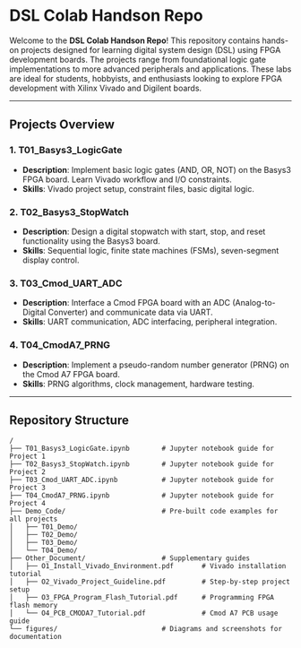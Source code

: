 # DSL Colab Handson Repo

Welcome to the **DSL Colab Handson Repo**! This repository contains hands-on projects designed for learning digital system design (DSL) using FPGA development boards. The projects range from foundational logic gate implementations to more advanced peripherals and applications. These labs are ideal for students, hobbyists, and enthusiasts looking to explore FPGA development with Xilinx Vivado and Digilent boards.

---

## Projects Overview

### 1. **T01_Basys3_LogicGate**  
   - **Description**: Implement basic logic gates (AND, OR, NOT) on the Basys3 FPGA board. Learn Vivado workflow and I/O constraints.  
   - **Skills**: Vivado project setup, constraint files, basic digital logic.  

### 2. **T02_Basys3_StopWatch**  
   - **Description**: Design a digital stopwatch with start, stop, and reset functionality using the Basys3 board.  
   - **Skills**: Sequential logic, finite state machines (FSMs), seven-segment display control.  

### 3. **T03_Cmod_UART_ADC**  
   - **Description**: Interface a Cmod FPGA board with an ADC (Analog-to-Digital Converter) and communicate data via UART.  
   - **Skills**: UART communication, ADC interfacing, peripheral integration.  

### 4. **T04_CmodA7_PRNG**  
   - **Description**: Implement a pseudo-random number generator (PRNG) on the Cmod A7 FPGA board.  
   - **Skills**: PRNG algorithms, clock management, hardware testing.  

---

## Repository Structure

```plaintext
/
├── T01_Basys3_LogicGate.ipynb        # Jupyter notebook guide for Project 1
├── T02_Basys3_StopWatch.ipynb        # Jupyter notebook guide for Project 2
├── T03_Cmod_UART_ADC.ipynb           # Jupyter notebook guide for Project 3
├── T04_CmodA7_PRNG.ipynb             # Jupyter notebook guide for Project 4
├── Demo_Code/                        # Pre-built code examples for all projects
│   ├── T01_Demo/
│   ├── T02_Demo/
│   ├── T03_Demo/
│   └── T04_Demo/
├── Other_Document/                   # Supplementary guides
│   ├── O1_Install_Vivado_Environment.pdf       # Vivado installation tutorial
│   ├── O2_Vivado_Project_Guideline.pdf         # Step-by-step project setup
│   ├── O3_FPGA_Program_Flash_Tutorial.pdf      # Programming FPGA flash memory
│   └── O4_PCB_CMODA7_Tutorial.pdf              # Cmod A7 PCB usage guide
└── figures/                          # Diagrams and screenshots for documentation